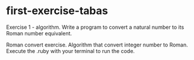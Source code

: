 # first-exercise-tabas
Exercise 1 - algorithm. Write a program to convert a natural number to its Roman number equivalent. 

Roman convert exercise.
Algorithm that convert integer number to Roman.
Execute the .ruby with your terminal to run the code.
